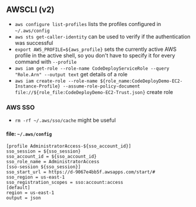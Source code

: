 ## AWSCLI (v2)

* `aws configure list-profiles` lists the profiles configured in `~/.aws/config`
* `aws sts get-caller-identity` can be used to verify if the authentication was successful
* `export AWS_PROFILE=${aws_profile}` sets the currently active AWS profile in the active shell, so you don't have to specify it for every command with `--profile`
* `aws iam get-role --role-name CodeDeployServiceRole --query "Role.Arn" --output text` get details of a role
* `aws iam create-role --role-name ${role_name:CodeDeployDemo-EC2-Instance-Profile} --assume-role-policy-document file://${role_file:CodeDeployDemo-EC2-Trust.json}` create role

### AWS SSO

* `rm -rf ~/.aws/sso/cache` might be useful

#### file: `~/.aws/config`

```
[profile AdministratorAccess-${sso_account_id}]
sso_session = ${sso_session}
sso_account_id = ${sso_account_id}
sso_role_name = AdministratorAccess
[sso-session ${sso_session}]
sso_start_url = https://d-9067e4bb5f.awsapps.com/start/#
sso_region = us-east-1
sso_registration_scopes = sso:account:access
[default]
region = us-east-1
output = json
```

